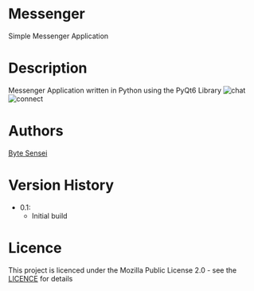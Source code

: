 # Messenger
Simple Messenger Application

# Description
Messenger Application written in Python using the PyQt6 Library
![chat](https://github.com/bytesenseidk/Messenger/assets/50791042/562c38fc-8148-4dc6-8f5e-0f5778bb82b9)
![connect](https://github.com/bytesenseidk/Messenger/assets/50791042/984c75cf-83b1-4ec4-b2ad-57d35edf9a40)

# Authors
[Byte Sensei](https://github.com/bytesenseidk)

# Version History
- 0.1:
  * Initial build
   
# Licence
This project is licenced under the Mozilla Public License 2.0 - see the [LICENCE](https://github.com/bytesenseidk/Messenger/blob/main/LICENCE) for details
